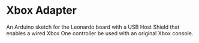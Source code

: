 # Xbox Adapter

An Arduino sketch for the Leonardo board with a USB Host Shield that enables a wired Xbox One controller be used with an original Xbox console.

<!--

## Getting started

Install an `Arduino AVR Boards with LUFA` board type to your Arduino IDE after adding this additional board manager URL in preferences. 

https://raw.githubusercontent.com/jim-hunt/xbox-adapter/develop/arduino-board-manager/package_arduino-leonardo-lufa_index.json

Install the 'USB Host Shield Library 2.0' using the IDE libary manager.

Download or clone this repository onto your computer and open `XboxAdaper.ino` in the IDE.

Select the `Arduino Leonardo with LUFA` board before verifying that the sketch compiles without errors.

Warning: Because this sketch uses the USB port on the Leonardo to connect to the Xbox, after you've uploaded this sketch the first time you'll have to quickly press the reset button twice when the IDE finishes compiling and is ready to upload. 

Upload any sketch with the regular `Arduino Leonardo` board type to return to normal uploading.

//-->